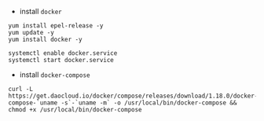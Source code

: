 - install `docker`
```shell
yum install epel-release -y
yum update -y
yum install docker -y

systemctl enable docker.service
systemctl start docker.service
```

- install `docker-compose`
```shell
curl -L https://get.daocloud.io/docker/compose/releases/download/1.18.0/docker-compose-`uname -s`-`uname -m` -o /usr/local/bin/docker-compose && chmod +x /usr/local/bin/docker-compose
```
